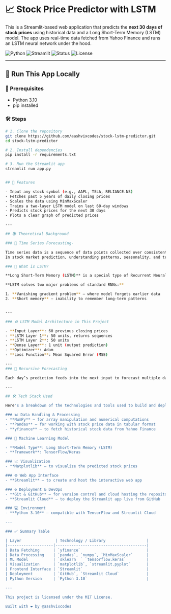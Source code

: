 # 📈 Stock Price Predictor with LSTM

This is a Streamlit-based web application that predicts the **next 30 days of stock prices** using historical data and a Long Short-Term Memory (LSTM) model. The app uses real-time data fetched from Yahoo Finance and runs an LSTM neural network under the hood.

![Python](https://img.shields.io/badge/Python-3.10-blue?style=flat-square&logo=python)
![Streamlit](https://img.shields.io/badge/Built%20with-Streamlit-red?style=flat-square&logo=streamlit)
![Status](https://img.shields.io/badge/Status-Local--Run-informational?style=flat-square)
![License](https://img.shields.io/badge/License-MIT-green?style=flat-square)

---

## 🚀 Run This App Locally

### 🔧 Prerequisites

- Python 3.10
- pip installed

### 🛠 Steps

```bash
# 1. Clone the repository
git clone https://github.com/aashvixcodes/stock-lstm-predictor.git
cd stock-lstm-predictor

# 2. Install dependencies
pip install -r requirements.txt

# 3. Run the Streamlit app
streamlit run app.py


## 🧠 Features

- Input any stock symbol (e.g., AAPL, TSLA, RELIANCE.NS)
- Fetches past 5 years of daily closing prices
- Scales the data using MinMaxScaler
- Trains a two-layer LSTM model on last 60-day windows
- Predicts stock prices for the next 30 days
- Plots a clear graph of predicted prices

---

## 📚 Theoretical Background

### 🔄 Time Series Forecasting-

Time series data is a sequence of data points collected over consistent time intervals such as, daily stock closing prices. 
In stock market prediction, understanding patterns, seasonality, and trends is crucial.

### 🧠 What is LSTM?

**Long Short-Term Memory (LSTM)** is a special type of Recurrent Neural Network (RNN) that can learn long-term dependencies in sequential data which is perfect for financial time series like: stock prices.

**LSTM solves two major problems of standard RNNs:**

1. **Vanishing gradient problem** – where model forgets earlier data
2. **Short memory** – inability to remember long-term patterns


---

### ⚙️ LSTM Model Architecture in This Project

- **Input Layer**: 60 previous closing prices
- **LSTM Layer 1**: 50 units, returns sequences
- **LSTM Layer 2**: 50 units
- **Dense Layer**: 1 unit (output prediction)
- **Optimizer**: Adam
- **Loss Function**: Mean Squared Error (MSE)

---
### 🔁 Recursive Forecasting

Each day’s prediction feeds into the next input to forecast multiple days (auto-regressive style).

---

## 🛠 Tech Stack Used

Here's a breakdown of the technologies and tools used to build and deploy this project:

### 📊 Data Handling & Processing
- **NumPy** – for array manipulation and numerical computations
- **Pandas** – for working with stock price data in tabular format
- **yfinance** – to fetch historical stock data from Yahoo Finance

### 🧠 Machine Learning Model

- **Model Type**: Long Short-Term Memory (LSTM)  
- **Framework**: TensorFlow/Keras  

### 📈 Visualization
- **Matplotlib** – to visualize the predicted stock prices

### 🌐 Web App Interface
- **Streamlit** – to create and host the interactive web app

### ⚙️ Deployment & DevOps
- **Git & GitHub** – for version control and cloud hosting the repository
- **Streamlit Cloud** – to deploy the Streamlit app live from GitHub

### 💻 Environment
- **Python 3.10** – compatible with TensorFlow and Streamlit Cloud

---

### ✅ Summary Table

| Layer               | Technology / Library                  |
|--------------------|----------------------------------------|
| Data Fetching      | `yfinance`                             |
| Data Processing    | `pandas`, `numpy`, `MinMaxScaler`      |
| ML Model           | `sklearn  ` `tensorflow.keras`         |                   
| Visualization      | `matplotlib`, `streamlit.pyplot`       |
| Frontend Interface | `Streamlit`                            |
| Deployment         | `GitHub`, `Streamlit Cloud`            |
| Python Version     | `Python 3.10`                          |

---

This project is licensed under the MIT License.

Built with ❤️ by @aashvixcodes


